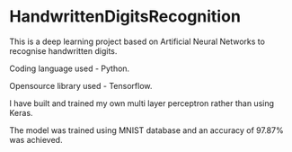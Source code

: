 # HandwrittenDigitsRecognition

This is a deep learning project based on Artificial Neural Networks to recognise handwritten digits. 

Coding language used - Python.

Opensource library used - Tensorflow.

I have built and trained my own multi layer perceptron rather than using Keras.

The model was trained using MNIST database and an accuracy of 97.87% was achieved.
